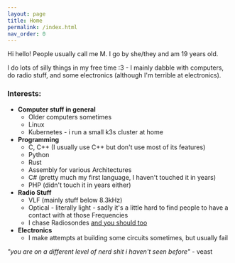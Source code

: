 ```yaml
---
layout: page
title: Home
permalink: /index.html
nav_order: 0
---
```

Hi hello! People usually call me M. I go by she/they and am 19 years old.

I do lots of silly things in my free time :3 - I mainly dabble with computers, do radio stuff, and some electronics (although I'm terrible at electronics).

### Interests:
- **Computer stuff in general**
  - Older computers sometimes
  - Linux <!-- TODO: linux journey blogpost sometime maybe -->
  - Kubernetes - i run a small k3s cluster at home
- **Programming**
  - C, C++ (I usually use C++ but don't use most of its features)
  - Python
  - Rust
  - Assembly for various Architectures
  - C# (pretty much my first language, I haven't touched it in years)
  - PHP (didn't touch it in years either)
- **Radio Stuff**
  - VLF (mainly stuff below 8.3kHz)
  - Optical - literally light - sadly it's a little hard to find people to have a contact with at those Frequencies
  - I chase Radiosondes [and you should too]() <!-- TODO -->
- **Electronics**
  - I make attempts at building some circuits sometimes, but usually fail

_"you are on a different level of nerd shit i haven't seen before"_ - veast
